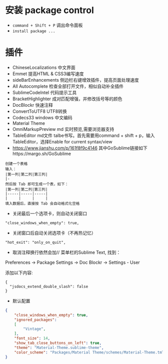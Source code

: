 # 安装 package control
- `command + Shift + P` 调出命令面板
- `install package ...`

# 插件
- ChineseLocalizations 中文界面
- Emmet 提高HTML & CSS3编写速度
- sideBarEnhancements 侧边栏右键增效插件，提高页面处理速度
- All Autocomplete 检查全部打开文件，相似自动补全插件
- SublimeCodeIntel 代码提示工具
- BracketHighlighter 成对匹配增强，并修改括号等的颜色
- DocBlockr 快速注释
- ConvertToUTF8 UTF8转换
- Codecs33 windows 中文编码
- Material Theme
- OmniMarkupPreview md 实时预览,需要浏览器支持
- TableEditor md文件 talbe书写。首先需要用command + shift + p，输入 TableEditor，选择Enable for current syntax/view
- https://www.jianshu.com/p/161f8f9c4146 其中GoSublime链接如下https://margo.sh/GoSublime
```
创建一个表格
输入：
|第一列|第二列|第三列|
|-
然后按 Tab 即可生成一个表，如下：
|第一列|第二列|第三列|
|-----|-----|-----|
|     |     |     |
填入数据后，直接按 Tab 会自动格式化空格

```


- 关闭最后一个选项卡，则自动关闭窗口
```
"close_windows_when_empty": true,
```
- 关闭窗口后自动关闭选项卡（不再热记忆）
```
"hot_exit": "only_on_quit",
```

- 取消注释换行依然会加//
菜单栏的Sublime Text, 找到：

Preferences -> Package Settings -> Doc Blockr -> Settings - User

添加以下内容:

```
{
  "jsdocs_extend_double_slash": false
}
```

- 默认配置
```json
{
	"close_windows_when_empty": true,
	"ignored_packages":
	[
		"Vintage",
	],
	"font_size": 14,
	"show_tab_close_buttons_on_left": true,
	"theme": "Material-Theme.sublime-theme",
	"color_scheme": "Packages/Material Theme/schemes/Material-Theme.tmTheme",
}

```
